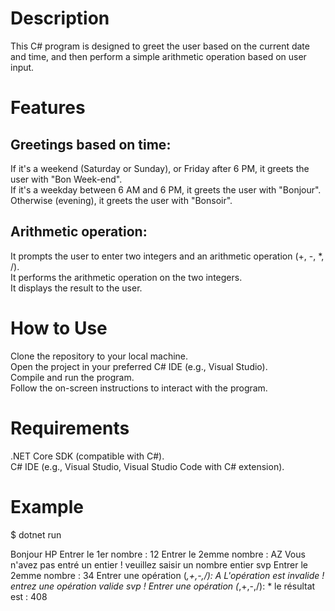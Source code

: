 # Description
This C# program is designed to greet the user based on the current date and time, and then perform a simple arithmetic operation based on user input.

# Features
## Greetings based on time:

If it's a weekend (Saturday or Sunday), or Friday after 6 PM, it greets the user with "Bon Week-end". <br>
If it's a weekday between 6 AM and 6 PM, it greets the user with "Bonjour". <br>
Otherwise (evening), it greets the user with "Bonsoir". <br>

## Arithmetic operation:

It prompts the user to enter two integers and an arithmetic operation (+, -, *, /). <br>
It performs the arithmetic operation on the two integers. <br>
It displays the result to the user. <br>
# How to Use
Clone the repository to your local machine. <br>
Open the project in your preferred C# IDE (e.g., Visual Studio). <br>
Compile and run the program. <br>
Follow the on-screen instructions to interact with the program. <br>
# Requirements
.NET Core SDK (compatible with C#). <br>
C# IDE (e.g., Visual Studio, Visual Studio Code with C# extension). <br>

# Example 
$ dotnet run

Bonjour HP
Entrer le 1er nombre :
12
Entrer le 2emme nombre :
AZ
Vous n'avez pas entré un entier ! veuillez saisir un nombre entier svp
Entrer le 2emme nombre :
34
Entrer une opération (*,+,-,/):
A
L'opération est invalide ! entrez une opération valide svp !
Entrer une opération (*,+,-,/):
*
le résultat est : 408
